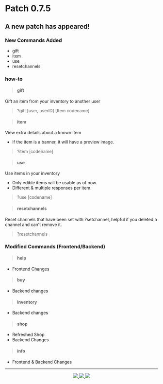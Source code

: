 <h1> Patch 0.7.5

## A new patch has appeared!

### New Commands Added

- gift
- item
- use
- resetchannels

### how-to

> #### gift

Gift an item from your inventory to another user

> ?gift [user, userID] [Item codename]

> #### item

View extra details about a known item

- If the item is a banner, it will have a preview image.

> ?item [codename]

> #### use

Use items in your inventory

- Only edible items will be usable as of now.
- Different & multiple responses per item.

> ?use [codename]

> #### resetchannels

Reset channels that have been set with ?setchannel, helpful if you deleted a channel and can't remove it.

> ?resetchannels

### Modified Commands (Frontend/Backend)

> #### help

- Frontend Changes

> #### buy

- Backend changes

> #### inventory

- Backend changes

> #### shop

- Refreshed Shop
- Backend Changes

> #### info

- Frontend & Backend Changes

---
<div align="center">
    <a href="https://discord.gg/senko">
        <img src="https://img.shields.io/discord/777251087592718336?color=5865F2&label=Community&logo=discord&logoColor=white">
    </a>
    <a href="https://senkosworld.com/invite">
        <img src="https://img.shields.io/badge/-Invite%20Senko-orange">
    </a>
    <a href="https://github.com/SenkoTheKitsune1/Senko-Issues/issues/new?assignees=&labels=Bug/Error&template=bug-report.md&title=">
        <img src="https://img.shields.io/badge/-Submit%20an%20issue-blue">
    </a>
